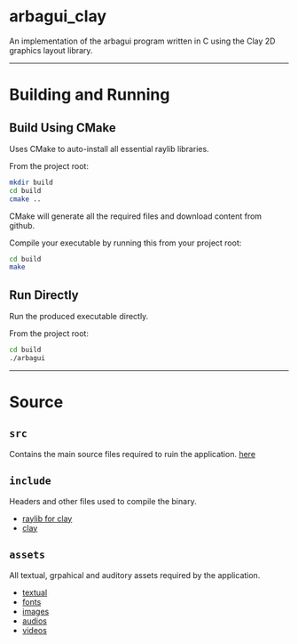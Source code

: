 # arbagui_clay
An implementation of the arbagui program written in C using the Clay 2D graphics layout library.

---

# Building and Running

## Build Using CMake
Uses CMake to auto-install all essential raylib libraries.

From the project root:
```sh
mkdir build
cd build
cmake ..
```

CMake will generate all the required files and download content from github.

Compile your executable by running this from your project root:
```sh
cd build
make
```

## Run Directly

Run the produced executable directly.

From the project root:
```sh
cd build
./arbagui
```

---

# Source
## `src`
Contains the main source files required to ruin the application. [here](./src/)

## `include`
Headers and other files used to compile the binary. 
- [raylib for clay](./include/raylib)
- [clay](./include/clay/)

## `assets`
All textual, grpahical and auditory assets required by the application. 
- [textual](./assets/texts/)
- [fonts](./assets/fonts/)
- [images](./assets/images/)
- [audios](./assets/audios/)
- [videos](./assets/videos/)
